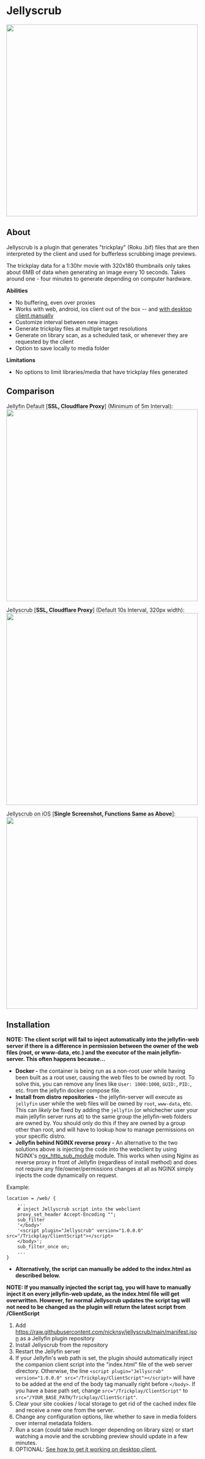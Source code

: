 Jellyscrub
====================
<img src="https://raw.githubusercontent.com/nicknsy/jellyscrub/main/logo/logo.png" width="500">

## About ##
Jellyscrub is a plugin that generates "trickplay" (Roku .bif) files that are then interpreted by the client and used for bufferless scrubbing image previews.

The trickplay data for a 1:30hr movie with 320x180 thumbnails only takes about 6MB of data when generating an image every 10 seconds. Takes around one - four minutes to generate depending on computer hardware.

<b>Abilities</b>
* No buffering, even over proxies
* Works with web, android, ios client out of the box -- and <a href="https://github.com/nicknsy/jellyscrub/issues/22#issuecomment-1206847719">with desktop client manually</a>
* Customize interval between new images
* Generate trickplay files at multiple target resolutions
* Generate on library scan, as a scheduled task, or whenever they are requested by the client
* Option to save locally to media folder

<b>Limitations</b>
* No options to limit libraries/media that have trickplay files generated

## Comparison ##

Jellyfin Default [<b>SSL, Cloudflare Proxy</b>] (Minimum of 5m Interval):
<br/>
<img src="https://github.com/nicknsy/jellyscrub/raw/main/logo/jellyfin-cloudflare.gif" width="500">

Jellyscrub [<b>SSL, Cloudflare Proxy</b>] (Default 10s Interval, 320px width):
<br/>
<img src="https://github.com/nicknsy/jellyscrub/raw/main/logo/jellyscrub-cloudflare.gif" width="500">

Jellyscrub on iOS [<b>Single Screenshot, Functions Same as Above</b>]:
<br/>
<img src="https://github.com/nicknsy/jellyscrub/raw/main/logo/jellyscrub-ios.jpg" width="500">

## Installation ##
<b>NOTE: The client script will fail to inject automatically into the jellyfin-web server if there is a difference in permission between the owner of the web files (root, or www-data, etc.) and the executor of the main jellyfin-server. This often happens because...</b>
* <b>Docker -</b> the container is being run as a non-root user while having been built as a root user, causing the web files to be owned by root. To solve this, you can remove any lines like `User: 1000:1000`, `GUID:`, `PID:`, etc. from the jellyfin docker compose file.
* <b>Install from distro repositories -</b> the jellyfin-server will execute as `jellyfin` user while the web files will be owned by `root`, `www-data`, etc. This can <i>likely</i> be fixed by adding the `jellyfin` (or whichecher user your main jellyfin server runs at) to the same group the jellyfin-web folders are owned by. You should only do this if they are owned by a group other than root, and will have to lookup how to manage permissions on your specific distro.
* <b>Jellyfin behind NGINX reverse proxy -</b> An alternative to the two solutions above is injecting the code into the webclient by using NGINX's [ngx_http_sub_module](https://nginx.org/en/docs/http/ngx_http_sub_module.html) module. This works when using Nginx as reverse proxy in front of Jellyfin (regardless of install method) and does not require any file/owner/permissions changes at all as NGINX simply injects the code dynamically on request.

Example:
```
location = /web/ {
    ...
    # inject Jellyscrub script into the webclient
    proxy_set_header Accept-Encoding "";
    sub_filter
    '</body>'
    '<script plugin="Jellyscrub" version="1.0.0.0" src="/Trickplay/ClientScript"></script>
    </body>';
    sub_filter_once on;
    ...
}
```
* <b>Alternatively, the script can manually be added to the index.html as described below.</b>

<b>NOTE: If you manually injected the script tag, you will have to manually inject it on every jellyfin-web update, as the index.html file will get overwritten. However, for normal Jellyscrub updates the script tag will not need to be changed as the plugin will return the latest script from /ClientScript</b>

1. Add https://raw.githubusercontent.com/nicknsy/jellyscrub/main/manifest.json as a Jellyfin plugin repository
2. Install Jellyscrub from the repository
3. Restart the Jellyfin server
4. If your Jellyfin's web path is set, the plugin should automatically inject the companion client script into the "index.html" file of the web server directory. Otherwise, the line `<script plugin="Jellyscrub" version="1.0.0.0" src="/Trickplay/ClientScript"></script>` will have to be added at the end of the body tag manually right before `</body>`. If you have a base path set, change `src="/Trickplay/ClientScript"` to `src="/YOUR_BASE_PATH/Trickplay/ClientScript"`.
5. Clear your site cookies / local storage to get rid of the cached index file and receive a new one from the server.
6. Change any configuration options, like whether to save in media folders over internal metadata folders.
7. Run a scan (could take much longer depending on library size) or start watching a movie and the scrubbing preview should update in a few minutes.
8. OPTIONAL: <a href="https://github.com/nicknsy/jellyscrub/issues/22#issuecomment-1206847719">See how to get it working on desktop client.</a>
